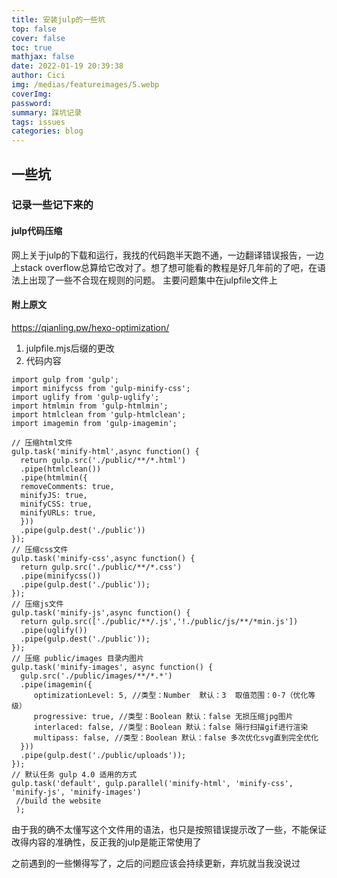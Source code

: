 ```yaml
---
title: 安装julp的一些坑
top: false
cover: false
toc: true
mathjax: false
date: 2022-01-19 20:39:38
author: Cici
img: /medias/featureimages/5.webp
coverImg:
password:
summary: 踩坑记录
tags: issues
categories: blog
---
```

## 一些坑
### 记录一些记下来的
#### julp代码压缩
网上关于julp的下载和运行，我找的代码跑半天跑不通，一边翻译错误报告，一边上stack overflow总算给它改对了。想了想可能看的教程是好几年前的了吧，在语法上出现了一些不合现在规则的问题。
主要问题集中在julpfile文件上

#### 附上原文
https://qianling.pw/hexo-optimization/

1. julpfile.mjs后缀的更改
2. 代码内容

```
import gulp from 'gulp';
import minifycss from 'gulp-minify-css';
import uglify from 'gulp-uglify';
import htmlmin from 'gulp-htmlmin';
import htmlclean from 'gulp-htmlclean';
import imagemin from 'gulp-imagemin';

// 压缩html文件
gulp.task('minify-html',async function() {
  return gulp.src('./public/**/*.html')
  .pipe(htmlclean())
  .pipe(htmlmin({
  removeComments: true,
  minifyJS: true,
  minifyCSS: true,
  minifyURLs: true,
  }))
  .pipe(gulp.dest('./public'))
});
// 压缩css文件
gulp.task('minify-css',async function() {
  return gulp.src('./public/**/*.css')
  .pipe(minifycss())
  .pipe(gulp.dest('./public'));
});
// 压缩js文件
gulp.task('minify-js',async function() {
  return gulp.src(['./public/**/.js','!./public/js/**/*min.js'])
  .pipe(uglify())
  .pipe(gulp.dest('./public'));
});
// 压缩 public/images 目录内图片
gulp.task('minify-images', async function() {
  gulp.src('./public/images/**/*.*')
  .pipe(imagemin({
     optimizationLevel: 5, //类型：Number  默认：3  取值范围：0-7（优化等级）
     progressive: true, //类型：Boolean 默认：false 无损压缩jpg图片
     interlaced: false, //类型：Boolean 默认：false 隔行扫描gif进行渲染
     multipass: false, //类型：Boolean 默认：false 多次优化svg直到完全优化
  }))
  .pipe(gulp.dest('./public/uploads'));
});
// 默认任务 gulp 4.0 适用的方式
gulp.task('default', gulp.parallel('minify-html', 'minify-css', 'minify-js', 'minify-images')
 //build the website
 );
```

由于我的确不太懂写这个文件用的语法，也只是按照错误提示改了一些，不能保证改得内容的准确性，反正我的julp是能正常使用了

之前遇到的一些懒得写了，之后的问题应该会持续更新，弃坑就当我没说过
